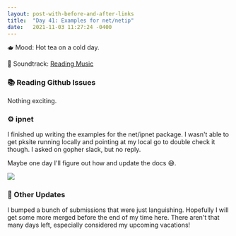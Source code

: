 ```yaml
---
layout: post-with-before-and-after-links
title:  "Day 41: Examples for net/netip"
date:   2021-11-03 11:27:24 -0400
---
```


🫖  Mood: Hot tea on a cold day.

🎵 Soundtrack: [Reading Music](https://open.spotify.com/playlist/10iDbXCfAdHpqFc6yjqXeo)

### 📚 Reading Github Issues
Nothing exciting.

### ⚙️  ipnet

I finished up writing the examples for the net/ipnet package. I wasn't able to
get pksite running locally and pointing at my local go to double check it
though. I asked on gopher slack, but no reply.

Maybe one day I'll figure out how and update the docs 😅.

<img src="https://i.ibb.co/HdLJ9GF/Screen-Shot-2021-11-03-at-6-08-57-PM.png">

### 📌 Other Updates

I bumped a bunch of submissions that were just languishing. Hopefully I will get
some more merged before the end of my time here. There aren't that many days
left, especially considered my upcoming vacations!

